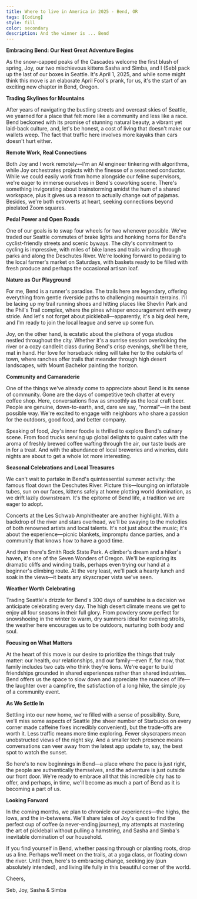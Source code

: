 ```yaml
---
title: Where to live in America in 2025 - Bend, OR
tags: [Coding]
style: fill
color: secondary
description: And the winner is ... Bend
---
```


**Embracing Bend: Our Next Great Adventure Begins**

As the snow-capped peaks of the Cascades welcome the first blush of spring, Joy, our two mischievous kittens Sasha and Simba, and I (Seb) pack up the last of our boxes in Seattle. It's April 1, 2025, and while some might think this move is an elaborate April Fool's prank, for us, it's the start of an exciting new chapter in Bend, Oregon.

**Trading Skylines for Mountains**

After years of navigating the bustling streets and overcast skies of Seattle, we yearned for a place that felt more like a community and less like a race. Bend beckoned with its promise of stunning natural beauty, a vibrant yet laid-back culture, and, let's be honest, a cost of living that doesn't make our wallets weep. The fact that traffic here involves more kayaks than cars doesn't hurt either.

**Remote Work, Real Connections**

Both Joy and I work remotely—I'm an AI engineer tinkering with algorithms, while Joy orchestrates projects with the finesse of a seasoned conductor. While we could easily work from home alongside our feline supervisors, we're eager to immerse ourselves in Bend's coworking scene. There's something invigorating about brainstorming amidst the hum of a shared workspace, plus it gives us a reason to actually change out of pajamas. Besides, we're both extroverts at heart, seeking connections beyond pixelated Zoom squares.

**Pedal Power and Open Roads**

One of our goals is to swap four wheels for two whenever possible. We've traded our Seattle commutes of brake lights and honking horns for Bend's cyclist-friendly streets and scenic byways. The city's commitment to cycling is impressive, with miles of bike lanes and trails winding through parks and along the Deschutes River. We're looking forward to pedaling to the local farmer's market on Saturdays, with baskets ready to be filled with fresh produce and perhaps the occasional artisan loaf.

**Nature as Our Playground**

For me, Bend is a runner's paradise. The trails here are legendary, offering everything from gentle riverside paths to challenging mountain terrains. I'll be lacing up my trail running shoes and hitting places like Shevlin Park and the Phil's Trail complex, where the pines whisper encouragement with every stride. And let's not forget about pickleball—apparently, it's a big deal here, and I'm ready to join the local league and serve up some fun.

Joy, on the other hand, is ecstatic about the plethora of yoga studios nestled throughout the city. Whether it's a sunrise session overlooking the river or a cozy candlelit class during Bend's crisp evenings, she'll be there, mat in hand. Her love for horseback riding will take her to the outskirts of town, where ranches offer trails that meander through high desert landscapes, with Mount Bachelor painting the horizon.

**Community and Camaraderie**

One of the things we've already come to appreciate about Bend is its sense of community. Gone are the days of competitive tech chatter at every coffee shop. Here, conversations flow as smoothly as the local craft beer. People are genuine, down-to-earth, and, dare we say, "normal"—in the best possible way. We're excited to engage with neighbors who share a passion for the outdoors, good food, and better company.

Speaking of food, Joy's inner foodie is thrilled to explore Bend's culinary scene. From food trucks serving up global delights to quaint cafes with the aroma of freshly brewed coffee wafting through the air, our taste buds are in for a treat. And with the abundance of local breweries and wineries, date nights are about to get a whole lot more interesting.

**Seasonal Celebrations and Local Treasures**

We can't wait to partake in Bend's quintessential summer activity: the famous float down the Deschutes River. Picture this—lounging on inflatable tubes, sun on our faces, kittens safely at home plotting world domination, as we drift lazily downstream. It's the epitome of Bend life, a tradition we are eager to adopt.

Concerts at the Les Schwab Amphitheater are another highlight. With a backdrop of the river and stars overhead, we'll be swaying to the melodies of both renowned artists and local talents. It's not just about the music; it's about the experience—picnic blankets, impromptu dance parties, and a community that knows how to have a good time.

And then there's Smith Rock State Park. A climber's dream and a hiker's haven, it's one of the Seven Wonders of Oregon. We'll be exploring its dramatic cliffs and winding trails, perhaps even trying our hand at a beginner's climbing route. At the very least, we'll pack a hearty lunch and soak in the views—it beats any skyscraper vista we've seen.

**Weather Worth Celebrating**

Trading Seattle's drizzle for Bend's 300 days of sunshine is a decision we anticipate celebrating every day. The high desert climate means we get to enjoy all four seasons in their full glory. From powdery snow perfect for snowshoeing in the winter to warm, dry summers ideal for evening strolls, the weather here encourages us to be outdoors, nurturing both body and soul.

**Focusing on What Matters**

At the heart of this move is our desire to prioritize the things that truly matter: our health, our relationships, and our family—even if, for now, that family includes two cats who think they're lions. We're eager to build friendships grounded in shared experiences rather than shared industries. Bend offers us the space to slow down and appreciate the nuances of life—the laughter over a campfire, the satisfaction of a long hike, the simple joy of a community event.

**As We Settle In**

Settling into our new home, we're filled with a sense of possibility. Sure, we'll miss some aspects of Seattle (the sheer number of Starbucks on every corner made caffeine fixes incredibly convenient), but the trade-offs are worth it. Less traffic means more time exploring. Fewer skyscrapers mean unobstructed views of the night sky. And a smaller tech presence means conversations can veer away from the latest app update to, say, the best spot to watch the sunset.

So here's to new beginnings in Bend—a place where the pace is just right, the people are authentically themselves, and the adventure is just outside our front door. We're ready to embrace all that this incredible city has to offer, and perhaps, in time, we'll become as much a part of Bend as it is becoming a part of us.

**Looking Forward**

In the coming months, we plan to chronicle our experiences—the highs, the lows, and the in-betweens. We'll share tales of Joy's quest to find the perfect cup of coffee (a never-ending journey), my attempts at mastering the art of pickleball without pulling a hamstring, and Sasha and Simba's inevitable domination of our household.

If you find yourself in Bend, whether passing through or planting roots, drop us a line. Perhaps we'll meet on the trails, at a yoga class, or floating down the river. Until then, here's to embracing change, seeking joy (pun absolutely intended), and living life fully in this beautiful corner of the world.

Cheers,

Seb, Joy, Sasha & Simba